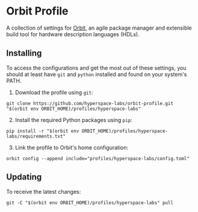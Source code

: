 # Orbit Profile

A collection of settings for [Orbit](https://github.com/cdotrus/orbit), an agile package manager and extensible build tool for hardware description languages (HDLs).
  
## Installing

To access the configurations and get the most out of these settings, you should at least have `git` and `python` installed and found on your system's PATH.

1. Download the profile using `git`:

```
git clone https://github.com/hyperspace-labs/orbit-profile.git "$(orbit env ORBIT_HOME)/profiles/hyperspace-labs"
```

2. Install the required Python packages using `pip`:
```
pip install -r "$(orbit env ORBIT_HOME)/profiles/hyperspace-labs/requirements.txt"
```

3. Link the profile to Orbit's home configuration:

```
orbit config --append include="profiles/hyperspace-labs/config.toml"
```

## Updating

To receive the latest changes:

```
git -C "$(orbit env ORBIT_HOME)/profiles/hyperspace-labs" pull
```